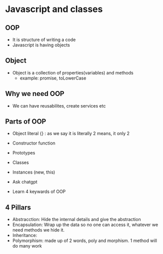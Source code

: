 # Javascript and classes

## OOP

- It is structure of writing a code
- Javascript is having objects

## Object

- Object is a collection of properties(variables) and methods
  - example: promise, toLowerCase

## Why we need OOP

- We can have reusabilites, create services etc

## Parts of OOP

- Object literal {} : as we say it is literally 2 means, it only 2
- Constructor function
- Prototypes
- Classes
- Instances (new, this)

- Ask chatgpt
- Learn 4 keywards of OOP

## 4 Pillars

- Abstracction: Hide the internal details and give the abstraction
- Encapsulation: Wrap up the data so no one can access it, whatever we need methods we hide it.
- Inheritance:
- Polymorphism: made up of 2 words, poly and morphism. 1 method will do many work

